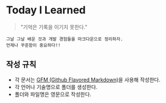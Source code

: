 # Today I Learned

> "기억은 기록을 이기지 못한다."

```
그날 그날 배운 것과 개발 경험들을 마크다운으로 정리하자.
언제나 꾸준함이 중요하다!!
```

## 작성 규칙

- 각 문서는 [GFM (Github Flavored Markdown)](https://help.github.com/en/github/writing-on-github)을 사용해 작성한다.
- 각 언어나 기술명으로 폴더를 생성한다.
- 폴더와 파일명은 영문으로 작성한다.
